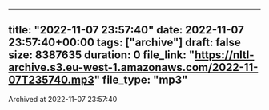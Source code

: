 
---
title: "2022-11-07 23:57:40"
date: 2022-11-07 23:57:40+00:00
tags: ["archive"]
draft: false
size: 8387635
duration: 0
file_link: "https://nltl-archive.s3.eu-west-1.amazonaws.com/2022-11-07T235740.mp3"
file_type: "mp3"
---
Archived at 2022-11-07 23:57:40
            